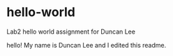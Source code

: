 # hello-world
Lab2 hello world assignment for Duncan Lee

hello!  My name is Duncan Lee and I edited this readme.

